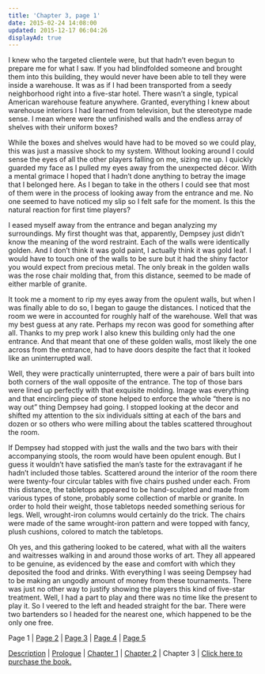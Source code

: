 ```yaml
---
title: 'Chapter 3, page 1'
date: 2015-02-24 14:08:00
updated: 2015-12-17 06:04:26
displayAd: true
---
```


I knew who the targeted clientele were, but that hadn’t even begun to prepare me for what I saw. If you had blindfolded someone and brought them into this building, they would never have been able to tell they were inside a warehouse. It was as if I had been transported from a seedy neighborhood right into a five-star hotel. There wasn’t a single, typical American warehouse feature anywhere. Granted, everything I knew about warehouse interiors I had learned from television, but the stereotype made sense. I mean where were the unfinished walls and the endless array of shelves with their uniform boxes?

While the boxes and shelves would have had to be moved so we could play, this was just a massive shock to my system. Without looking around I could sense the eyes of all the other players falling on me, sizing me up. I quickly guarded my face as I pulled my eyes away from the unexpected décor. With a mental grimace I hoped that I hadn’t done anything to betray the image that I belonged here. As I began to take in the others I could see that most of them were in the process of looking away from the entrance and me. No one seemed to have noticed my slip so I felt safe for the moment. Is this the natural reaction for first time players?

I eased myself away from the entrance and began analyzing my surroundings. My first thought was that, apparently, Dempsey just didn’t know the meaning of the word restraint. Each of the walls were identically golden. And I don’t think it was gold paint, I actually think it was gold leaf. I would have to touch one of the walls to be sure but it had the shiny factor you would expect from precious metal. The only break in the golden walls was the rose chair molding that, from this distance, seemed to be made of either marble of granite.

It took me a moment to rip my eyes away from the opulent walls, but when I was finally able to do so, I began to gauge the distances. I noticed that the room we were in accounted for roughly half of the warehouse. Well that was my best guess at any rate. Perhaps my recon was good for something after all. Thanks to my prep work I also knew this building only had the one entrance. And that meant that one of these golden walls, most likely the one across from the entrance, had to have doors despite the fact that it looked like an uninterrupted wall.

Well, they were practically uninterrupted, there were a pair of bars built into both corners of the wall opposite of the entrance. The top of those bars were lined up perfectly with that exquisite molding. Image was everything and that encircling piece of stone helped to enforce the whole “there is no way out” thing Dempsey had going. I stopped looking at the decor and shifted my attention to the six individuals sitting at each of the bars and dozen or so others who were milling about the tables scattered throughout the room.

If Dempsey had stopped with just the walls and the two bars with their accompanying stools, the room would have been opulent enough. But I guess it wouldn’t have satisfied the man’s taste
for the extravagant if he hadn’t included those tables. Scattered around the interior of the room there were twenty-four circular tables with five chairs pushed under each. From this distance, the tabletops appeared to be hand-sculpted and made from various types of stone, probably some collection of marble or granite. In order to hold their weight, those tabletops needed something serious for legs. Well, wrought-iron columns would certainly do the trick. The chairs were made of the same wrought-iron pattern and were topped with fancy, plush cushions, colored to match the tabletops.

Oh yes, and this gathering looked to be catered, what with all the waiters and waitresses walking in and around those works of art. They all appeared to be genuine, as evidenced by the ease and comfort with which they deposited the food and drinks. With everything I was seeing Dempsey had to be making an ungodly amount of money from these tournaments. There was just no other way to justify showing the players this kind of five-star treatment. Well, I had a part to play and there was no time like the present to play it. So I veered to the left and headed straight for the bar. There were two bartenders so I headed for the nearest one, which happened to be the only one free.

Page 1 | [Page 2](/writing/forgers/dead-mans-hand/dmh-chapter-3/2) | [Page 3](/writing/forgers/dead-mans-hand/dmh-chapter-3/3) | [Page 4](/writing/forgers/dead-mans-hand/dmh-chapter-3/4) | [Page 5](/writing/forgers/dead-mans-hand/dmh-chapter-3/5)

[Description](/writing/forgers/dead-mans-hand) | [Prologue](/writing/forgers/dead-mans-hand/dmh-prologue) | [Chapter 1](/writing/forgers/dead-mans-hand/dmh-chapter-1) | [Chapter 2](/writing/forgers/dead-mans-hand/dmh-chapter-2) | Chapter 3 | [Click here to purchase the book.](https://www.amazon.com/gp/product/1520247427/ref=as_li_tl?ie=UTF8&camp=1789&creative=9325&creativeASIN=1520247427&linkCode=as2&tag=mysite009e-20&linkId=18504421d9a9d640ffdaaaedda9d249c)